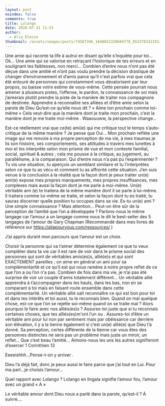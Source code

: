 ```yaml
---
layout: post
noindex: false
comments: true
title: Lolango
date: 2020-07-31 11:53
author:
  - Alia Elesse
thumbnail: /assets/images/posts/74587346_1648651338604778_8532783321912967168_n.jpg
---
```

Une amie qui raconte ta life à autrui en disant qu’elle s’inquiète pour toi… Ok…
Une amie qui se valorise en retraçant l’historique de tes erreurs et en soulignant tes faiblesses, non merci…
Combien d’entre nous n’ont pas été déçue dans une amitié et n’ont pas voulu prendre la décision drastique de changer d’environnement et d’amis parce qu’il n'est parfois vrai que cela été entouré de personnes qui constamment vous dévalorisent par leur propos, ou baisse votre estime de vous-même.
Cette pensée pourrait nous amener à plusieurs pistes, l’offense, le pardon, la connaissance de soi mais j’aimerais plutôt prendre la piste de la manière de traiter nos compagnons de destinée.
Apprendre à reconnaître ses alliées et d’être amie selon la parole de Dieu
Qu’est-ce qu’elle nous dit ? « Aime ton prochain comme toi-même »
Cela veut-dire que la manière dont je traite mon prochain, c’est la manière dont je me traite moi-même . Waaouuww, la perspective change…

Est-ce réellement vrai que ce(te) ami(e) qui me critique tout le temps s’auto-critique de la même manière ? Je pense que Oui… Mon prochain reflète une image qui me renvoie à ma propre perception de ma vie, à mes traumas je lis son histoire, ses comportements, ses attitudes à travers mes lunettes à moi et les interprète selon mon prisme de vue et mon contexte familial, social, spirituel & autres ; cela me pousse à la critique, au jugement, au parallélisme, à la comparaison. Qui d’entre nous n’a pas pu l’expérimenter ? Tu vis une situation, tu aperçois un semblant similaire et tu l’interprètes selon ce que tu as vécu et comment tu as affronté cette situation.
J’en suis venue à la conclusion à la réalité que la façon dont je peux traiter un(e) ami(e) expose mes propres manquements, mes propres insuffisances, mes complexes mais aussi la façon dont je me parle à moi-même.
Un(e) véritable ami (e) te traitera de la même manière dont il se parle à lui-même.
Il traitera comme lui-même se traite, et selon la façon dont tu es traité, tu sauras discerner quelle position tu occupes dans sa vie. Es-tu un(e) ami ? Une simple connaissance ?
Mais attention… Peut-on être sûr de la perception de l’amitié que l’on a développée ?
Parlons-nous le même langage car l’amour a un langage comme nous le dit le best-seller des 5 langages de l’amour de Gary Chapman (Recommandé dans mes livres de référence sur https://aliapourvous.com/ressources/ )

J’ai appris durant mon parcours que l’amour est un choix.

Choisir la personne qui va t’aimer détermine également ce que tu veux compléter dans ta vie car il est rare de voir dans le prisme social des personnes qui sont de véritables amis(es)s, allié(e)s et qui sont EXACTEMENT pareilles ; on aime en général un ami pour sa complémentarité et ce qu’il est qui nous ramène à notre propre reflet de ce que l’on a ou l’on n'a pas.
Combien de fois dans ma vie, je n’ai pas été surprise de voir un couple d'amis totalement différent…
Un véritable allié apprendra à t’accompagner dans les hauts, dans les bas, non en se comparant à toi mais en faisant route ensemble dans cette complémentarité.
Un véritable allié sait reconnaître ce qui est bon pour toi et dans tes intérêts et toi aussi, tu le reconnais bien.
Quand on mal quelque chose, est-ce que l’on se rejette soi-même quand on se traite mal ?
Alors pourquoi le faire avec nos alliés(es)s ?
Assures-toi juste que si tu reconnais certaines choses, que tes alliés(es)m'ont l’un ou .
Assures-toi d’être un véritable ami pour lui non par sentiment mais par obéissance car derrière son élévation, il y a la tienne également si c’est un(e) allié(e) que Dieu t’a donné.
Sa perception, certes différente de la tienne car vous êtes des personnes distinctes ne sera pas un problème mais juste un miroir, un reflet…
Que c’est beau l’amitié…
Aimons-nous les uns les autres signifieront d’exercer 1 Corinthien 13

Eeeeishhh…Pense-t-on y arriver .

Dieu l’a déjà fait, donc je peux aussi le faire parce que j’ai tout en Lui.
Pour ma part…je choisis l’amour…

Quel rapport avec Lolango ? Lolango en lingala signifie l’amour fou, l’amour avec un grand « A »

Le véritable amour dont Dieu nous a parlé dans la parole, qu’est-il ?
À suivre….
